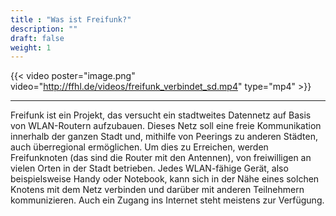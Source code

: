 ```yaml
---
title : "Was ist Freifunk?"
description: ""
draft: false
weight: 1
---
```


{{< video poster="image.png" video="http://ffhl.de/videos/freifunk_verbindet_sd.mp4" type="mp4" >}}

-----

Freifunk ist ein Projekt, das versucht ein stadtweites Datennetz auf Basis von WLAN-Routern aufzubauen. Dieses Netz soll eine freie Kommunikation innerhalb der ganzen Stadt und, mithilfe von Peerings zu anderen Städten, auch überregional ermöglichen. Um dies zu Erreichen, werden Freifunknoten (das sind die Router mit den Antennen), von freiwilligen an vielen Orten in der Stadt betrieben. Jedes WLAN-fähige Gerät, also beispielsweise Handy oder Notebook, kann sich in der Nähe eines solchen Knotens mit dem Netz verbinden und darüber mit anderen Teilnehmern kommunizieren. Auch ein Zugang ins Internet steht meistens zur Verfügung.



